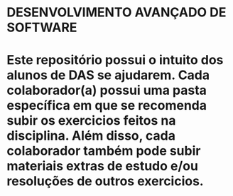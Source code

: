 
DESENVOLVIMENTO AVANÇADO DE SOFTWARE
============================================================================
Este repositório possui o intuito dos alunos de DAS se ajudarem.
Cada colaborador(a) possui uma pasta específica em que se recomenda subir
os exercicios feitos na disciplina. Além disso, cada colaborador também
pode subir materiais extras de estudo e/ou resoluções de outros exercicios.
============================================================================
